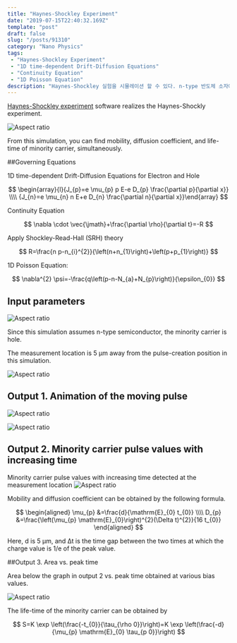```yaml
---
title: "Haynes-Shockley Experiment"
date: "2019-07-15T22:40:32.169Z"
template: "post"
draft: false
slug: "/posts/91310"
category: "Nano Physics"
tags: 
 - "Haynes-Shockley Experiment"
 - "1D time-dependent Drift-Diffusion Equations"
 - "Continuity Equation"
 - "1D Poisson Equation"
description: "Haynes-Shockley 실험을 시뮬레이션 할 수 있다. n-type 반도체 소자에 빛을 주입하여 홀 펄스를 발생시킨 후 전기장을 가하여 홀 펄스를 이동시킨다. 결과 데이터로 부터 minority carrier인 홀의 mobility, diffusion coefficient, life time을 구해본다."
---
```


[Haynes-Shockley experiment](https://www.edison.re.kr/web/nano/scienceappstore/-/scienceapp/Haynes_Shockley_Exp/1-0-0/view) software realizes the Haynes-Shockly experiment.

![Aspect ratio](/media/POST/9131/0.jpg)

From this simulation, you can find mobility, diffusion coefficient, and life-time of minority carrier, simultaneously.

##Governing Equations

1D time-dependent Drift-Diffusion Equations for Electron and Hole

$$
\begin{array}{l}{J_{p}=e \mu_{p} p E-e D_{p} \frac{\partial p}{\partial x}} \\\\ {J_{n}=e \mu_{n} n E+e D_{n} \frac{\partial n}{\partial x}}\end{array}
$$

Continuity Equation

$$
\nabla \cdot \vec{\jmath}+\frac{\partial \rho}{\partial t}=-R
$$

Apply Shockley-Read-Hall (SRH) theory

$$
R=\frac{n p-n_{i}^{2}}{\left(n+n_{1}\right)+\left(p+p_{1}\right)}
$$

1D Poisson Equation:

$$
\nabla^{2} \psi=-\frac{q\left(p-n-N_{a}+N_{p}\right)}{\epsilon_{0}}
$$
 
## Input parameters

![Aspect ratio](/media/POST/9131/1.jpg)

Since this simulation assumes n-type semiconductor, the minority carrier is hole.

The measurement location is 5 μm away from the pulse-creation position in this simulation.

![Aspect ratio](/media/POST/9131/2.jpg)

 
## Output 1. Animation of the moving pulse

 ![Aspect ratio](/media/POST/9131/pnx-5.00V.gif)

 ![Aspect ratio](/media/POST/9131/pnx-10.00V.gif)
 


## Output 2. Minority carrier pulse values with increasing time 
Minority carrier pulse values with increasing time detected at the measurement location
 ![Aspect ratio](/media/POST/9131/4.jpg)

Mobility and diffusion coefficient can be obtained by the following formula.

$$
\begin{aligned} \mu_{p} &=\frac{d}{\mathrm{E}_{0} t_{0}} \\\\ D_{p} &=\frac{\left(\mu_{p} \mathrm{E}_{0}\right)^{2}(\Delta t)^{2}}{16 t_{0}} \end{aligned}
$$

Here, d is 5 μm, and Δt is the time gap between the two times at which the charge value is 1/e of the peak value.

##Output 3. Area vs. peak time

Area below the graph in output 2 vs. peak time obtained at various bias values.

![Aspect ratio](/media/POST/9131/5.jpg)

 The life-time of the minority carrier can be obtained by

$$
S=K \exp \left(\frac{-t_{0}}{\tau_{\rho 0}}\right)=K \exp \left(\frac{-d}{\mu_{p} \mathrm{E}_{0} \tau_{p 0}}\right)
$$
